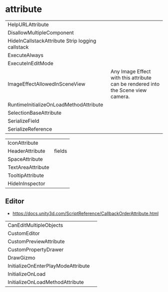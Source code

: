 # attribute


|                                                  |                                                                                  |
| ------------------------------------------------ | -------------------------------------------------------------------------------- |
| HelpURLAttribute                                 |                                                                                  |
| DisallowMultipleComponent                        |                                                                                  |
| HideInCallstackAttribute Strip logging callstack |                                                                                  |
| ExecuteAlways                                    |                                                                                  |
| ExecuteInEditMode                                |                                                                                  |
| ImageEffectAllowedInSceneView                    | Any Image Effect with this attribute can be rendered into the Scene view camera. |
| RuntimeInitializeOnLoadMethodAttribute           |                                                                                  |
| SelectionBaseAttribute                           |                                                                                  |
| SerializeField                                   |                                                                                  |
| SerializeReference                               |                                                                                  |

|                   |        |
| ----------------- | ------ |
| IconAttribute     |        |
| HeaderAttribute   | fields |
| SpaceAttribute    |        |
| TextAreaAttribute |        |
| TooltipAttribute  |        |
| HideInInspector   |        |


## Editor

- https://docs.unity3d.com/ScriptReference/CallbackOrderAttribute.html

|                                    |     |
| ---------------------------------- | --- |
| CanEditMultipleObjects             |     |
| CustomEditor                       |     |
| CustomPreviewAttribute             |     |
| CustomPropertyDrawer               |     |
| DrawGizmo                          |     |
| InitializeOnEnterPlayModeAttribute |     |
| InitializeOnLoad                   |     |
| InitializeOnLoadMethodAttribute    |     |
